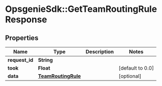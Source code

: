 # OpsgenieSdk::GetTeamRoutingRuleResponse

## Properties
Name | Type | Description | Notes
------------ | ------------- | ------------- | -------------
**request_id** | **String** |  | 
**took** | **Float** |  | [default to 0.0]
**data** | [**TeamRoutingRule**](TeamRoutingRule.md) |  | [optional] 


